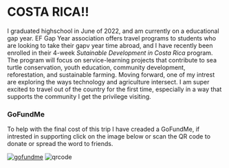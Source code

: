 # COSTA RICA!!

I graduated highschool in June of 2022, and am currently on a educational gap year. EF Gap Year 
association offers travel programs to students who are looking to take their gapv year time abroad, 
and I have recently been enrolled in their 4-week *Sutainable Development in Costa Rica* program. The 
program will focus on service-learning projects that contribute to sea turtle conservation, youth 
education, community development, reforestation, and sustainable farming. Moving forward, one of my 
intrest are exploring the ways technology and agriculture intersect. I am super excited to travel out 
of the country for the first time, especially in a way that supports the community I get 
the privilege visiting.

### GoFundMe

To help with the final cost of this trip I have creaded a GoFundMe, if intrested in supporting click on
the image below or scan the QR code to donate or spread the word to friends.

[![gofundme](https://lh3.googleusercontent.com/Emc8Rw1wDls9x2eVw46grdlQec5YnMwclHsWmChi2QhzqZ1BzqIJUrsyrv--jkFsQJYztYLTdN6zuBqcUbnxmkEi103sbvMOnzJqwbiJbFdLpcHepqQwoXKmAj8KjzY4E0fjJgxmDBEKfNC4sf7FCsSVKc2ygY0Zp11Ob3ClMNg399r6ouq0yXQDidxqwLHYz2x1uMWZ2vwByX6-0SxTulHCwzP-Ae6wYyjgKLhvXtaUccudpf5Z5A5Ty03MQvuy-lFQy_uQ0g3F_G2Mu909HqyCDuzaSKqxszbp5_auq26vz8nZOnop4nwLhVQ_z7XJ-yYlsELtuRWVll0_XnVHlJsDHBYRTuOGFXZC3fI5zK2XuL4_sLrr1DTi1wSQKCtRVbEGX3MuslrsBXtQUFwjVTAdULXXibsaxtKuWkufubcHks_QQs_pto84MqzXfzZOveSMtz9a0vsEkyboLjOx0R6IHAq_Eb_mq86hHHShJ4fYGdlrsNE_DmL2NyQVp14Vy_Owj3OzdYjYh_eXf7VD-7vG1Und-h4pvohszep1YlYw-QZDRo56JLcnUEEMmIze_IUP_7tvY3LvGX7Ay_5zToUNdPcVeuJZZmev8AOFP_FOkTYiIQhFApBh2i9zzSw85Ahhrgcyo5WZVzUx9kkpxC6NSErXfv5Uk89KEG-RolgyJwzOUOVyutom_6ItlHcx7iaRcBC7PNspaEEWm_hxV2hdc7x56XP2p_-NZwwqPPyrBendzkMcXtjm-_yFI7DQoCE9Td0N-gbn2NYN981s3VKAMEW6mORenyKNcyHDmqq23m7u4XU7_EveMcXjm6X0GayGURYjTXbChTCDpf-h3PSLGN0lIRqVxmhQJdj7aaBDF5TM-rvRBDizWFDvL1OCt3WVx9PTPiF_agTQNgS-JJzRrw4SkDIszvIRI1hfoBj8el47=w1178-h662-s-no?authuser=0)](https://gofund.me/c698203a)
![qrcode](https://lh3.googleusercontent.com/AN9SnbuRq4DX6B-vg1idVyWZIt6zJM3wRijRfvpj99bAK4-bXDr9scMphSm9mG-2wGTC-GJqiyIrfLv3Aem7F-wWbUqP__02Pbe4zzaQqpMwZndY6aubPR_BKijO8ywtLw9uq9wfKBRu8VJ7s0atbeZW_KaeWDDuqbbDWsCYQ3qU2jgr82L-KD138KkYF4OJUK6Q1rZfRt73vHRFtTYSM4fNIupdnvIfZ2jsC8U8tNclVHEXJzSp28ZNl_dfVMuXTtvyLZ4h5VAhLHuGo59yy3BTAvt27MvVZ0Xy-1SnrzWXnbx1r8UkQhFIb_JhSY-jKv8U_PBYqhgscTVTXqbRVMsite8qVQ0a5qEAz9qD4jzV2_7HriD-DbwsAIou7b-jcYwUshLf8naiREHwRs5tOqRuSE7e3YyaPJ7UBFPzb_3ofITd39up5ZS2PdvL7xkDbtqGPQJyYsGBVNrUrSEHp3xFpMdqapZAVP-UJUOpSqGYX-8qf9v1gciR8LYWCUoylllIgw_UuDXjKY9qAxL8VjFvwknfx5J7kGb7F8re1OZYXHqBe8HRCpTQmBi1XCQAs5znzDu-ejc3OGz89bSSsc0IhUCCSFh4R-R6nJTJXTl02ZstZG1qDmEVzMTEy8AIkx094_Z4034efodv5yNtcSrO8yaHww-hS5qRVcmz1ivrBO0Lrw1Wv_aRIzwXhBRtWCv1vpeIxzMIt9Z8kN27SBZteFWiTffNaVxF6qoX2VoammVAvz00__D2XrGy7vhEWW4aiMdvP2sWSIl9rHwXwUym_4q141HNXbriHY8E8tlcwxkGW3ozMRF_Yt9B8t61c3Opo9Al8PGdFlAv9PhN8yFt3zvjRn1yiT4SoxJ5LQ5LoYoWahqUqF9at7rK0HXKHnrdJ8cDLsDH1nMf8jw65yOGm9D-z9lSiS2Xz2I31L8JWUmZ=w1160-h1160-s-no?authuser=0)
  
